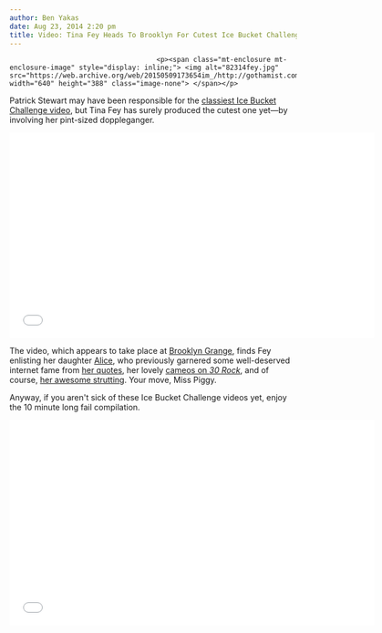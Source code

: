 ```yaml
---
author: Ben Yakas
date: Aug 23, 2014 2:20 pm
title: Video: Tina Fey Heads To Brooklyn For Cutest Ice Bucket Challenge Yet
---
```


	
										<p><span class="mt-enclosure mt-enclosure-image" style="display: inline;"> <img alt="82314fey.jpg" src="https://web.archive.org/web/20150509173654im_/http://gothamist.com/attachments/byakas/82314fey.jpg" width="640" height="388" class="image-none"> </span></p>

<p>Patrick Stewart may have been responsible for the <a href="https://web.archive.org/web/20150509173654/http://gothamist.com/2014/08/22/patrick_stewart_highly_dignified_al.php">classiest Ice Bucket Challenge video</a>, but Tina Fey has surely produced the cutest one yet&#x2014;by involving her pint-sized doppleganger.</p>

<p><iframe width="640" height="360" src="//web.archive.org/web/20150509173654if_/http://www.youtube.com/embed/TdsFEbucorw" frameborder="0" allowfullscreen></iframe></p>

<p>The video, which appears to take place at <a href="https://web.archive.org/web/20150509173654/http://brooklyngrangefarm.com/">Brooklyn Grange</a>, finds Fey enlisting her daughter <a href="https://web.archive.org/web/20150509173654/http://www.peoplestylewatch.com/people/stylewatch/package/article/0,,20768374_20777474,00.html">Alice</a>, who previously garnered some well-deserved internet fame from <a href="https://web.archive.org/web/20150509173654/http://www.wetpaint.com/celebrity-moms-babies/gallery/2014-01-22-alice-richmond-quotes-tina-fey">her quotes</a>, her lovely <a href="https://web.archive.org/web/20150509173654/http://www.buzzfeed.com/lyapalater/tina-feys-real-life-daughter-played-young-liz-lem#327y9j3">cameos on <em>30 Rock</em></a>, and of course, <a href="https://web.archive.org/web/20150509173654/http://www.dailymail.co.uk/tvshowbiz/article-1375701/Tina-Fey-takes-short-Sunday-stroll-diminutive-husband-daughter-Alice.html">her awesome strutting</a>. Your move, Miss Piggy.</p>

<p>Anyway, if you aren&apos;t sick of these Ice Bucket Challenge videos yet, enjoy the 10 minute long fail compilation.</p>

<p><iframe width="640" height="360" src="//web.archive.org/web/20150509173654if_/http://www.youtube.com/embed/wCisNA4Wbw0" frameborder="0" allowfullscreen></iframe></p>					
										
									
				